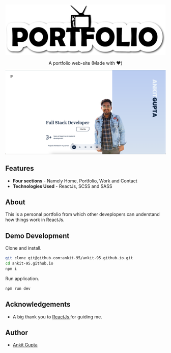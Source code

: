 <p align="center">
  <img src="src/assets/images/MyPortfolio.png">
</p>

<p align="center">A portfolio web-site  (Made with ❤️)</p>

![Screenshot](/src/assets/Snapshot.png)

## Features

- **Four sections** - Namely Home, Portfolio, Work and Contact
- **Technologies Used** - ReactJs, SCSS and SASS

## About

This is a personal portfolio from which other deveplopers can understand how things work in ReactJs.

## Demo Development

Clone and install.

```bash
git clone git@github.com:ankit-95/ankit-95.github.io.git
cd ankit-95.github.io
npm i
```

Run application.

```bash
npm run dev
```

## Acknowledgements

- A big thank you to [ReactJs
  ](https://reactjs.org/) for guiding me.

## Author

- [Ankit Gupta](https://ankit-95.github.io)
